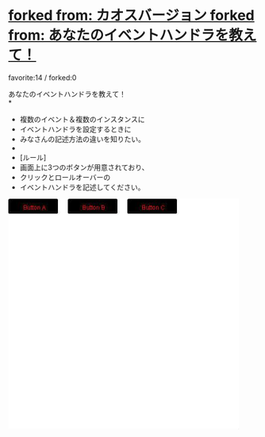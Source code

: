 # [forked from: カオスバージョン forked from: あなたのイベントハンドラを教えて！](http://wonderfl.net/c/ttp8)

favorite:14 / forked:0

あなたのイベントハンドラを教えて！  
*  
* 複数のイベント＆複数のインスタンスに  
* イベントハンドラを設定するときに  
* みなさんの記述方法の違いを知りたい。  
*  
* [ルール]  
* 画面上に3つのボタンが用意されており、  
* クリックとロールオーバーの  
* イベントハンドラを記述してください。  


![thumbnail](./thumbnail.jpg)
